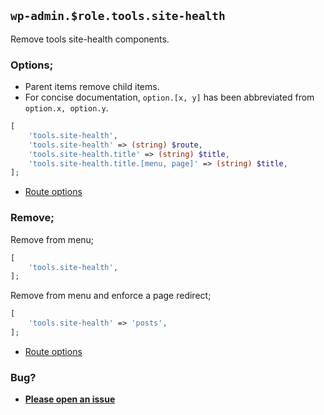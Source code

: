 ## `wp-admin.$role.tools.site-health`

Remove tools site-health components.

### Options;

* Parent items remove child items. 
* For concise documentation, `option.[x, y]` has been abbreviated from `option.x, option.y`.

```php
[
    'tools.site-health',
    'tools.site-health' => (string) $route,
    'tools.site-health.title' => (string) $title,
    'tools.site-health.title.[menu, page]' => (string) $title,
];
```

* [Route options](../route-options.md)

### Remove;

Remove from menu;

```php
[
    'tools.site-health',
];
```

Remove from menu and enforce a page redirect;

```php
[
    'tools.site-health' => 'posts',
];
```

* [Route options](../route-options.md)

### Bug?

* **[Please open an issue](https://github.com/soberwp/intervention/issues/new?title=[wp-admin.tools.site-health]&labels=bug&assignees=darrenjacoby)**
